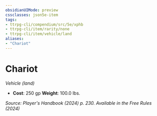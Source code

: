 ```yaml
---
obsidianUIMode: preview
cssclasses: json5e-item
tags:
- ttrpg-cli/compendium/src/5e/xphb
- ttrpg-cli/item/rarity/none
- ttrpg-cli/item/vehicle/land
aliases: 
- "Chariot"
---
```

# Chariot
*Vehicle (land)*  


- **Cost**: 250 gp
**Weight**: 100.0 lbs.

*Source: Player's Handbook (2024) p. 230. Available in the Free Rules (2024)*
